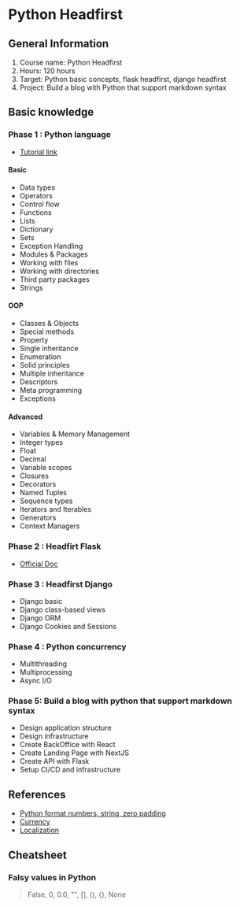 # Python Headfirst

## General Information

1. Course name: Python Headfirst
2. Hours: 120 hours
3. Target: Python basic concepts, flask headfirst, django headfirst
4. Project: Build a blog with Python that support markdown syntax

## Basic knowledge

### Phase 1 : Python language

- [Tutorial link](https://www.pythontutorial.net)

#### Basic

- Data types
- Operators
- Control flow
- Functions
- Lists
- Dictionary
- Sets
- Exception Handling
- Modules & Packages
- Working with files
- Working with directories
- Third party packages
- Strings

#### OOP

- Classes & Objects
- Special methods
- Property
- Single inheritance
- Enumeration
- Solid principles
- Multiple inheritance
- Descriptors
- Meta programming
- Exceptions

#### Advanced

- Variables & Memory Management
- Integer types
- Float
- Decimal
- Variable scopes
- Closures
- Decorators
- Named Tuples
- Sequence types
- Iterators and Iterables
- Generators
- Context Managers

### Phase 2 : Headfirt Flask

- [Official Doc](https://flask.palletsprojects.com/en/2.3.x/)

### Phase 3 : Headfirst Django

- Django basic
- Django class-based views
- Django ORM
- Django Cookies and Sessions

### Phase 4 : Python concurrency

- Multithreading
- Multiprocessing
- Async I/O

### Phase 5: Build a blog with python that support markdown syntax

- Design application structure
- Design infrastructure
- Create BackOffice with React
- Create Landing Page with NextJS
- Create API with Flask
- Setup CI/CD and infrastructure

## References

- [Python format numbers, string, zero padding](https://queirozf.com/entries/python-number-formatting-examples)
- [Currency](https://pypi.org/project/Babel/)
- [Localization](https://docs.python.org/3/library/locale.html#module-locale)

## Cheatsheet

### Falsy values in Python

> False, 0, 0.0, "", [], (), {}, None